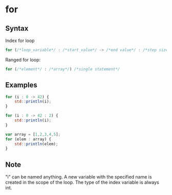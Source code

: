 # for

## Syntax

Index for loop

```js
for (/*loop_variable*/ : /*start_value*/ -> /*end value*/ : /*step size*/) /*single statement*/
```

Ranged for loop:

```js
for (/*element*/ : /*array*/) /*single statement*/
```

## Examples

```js
for (i : 0 -> 42) {
	std::println(i);
}
```
```js
for (i : 0 -> 42 : 2) {
	std::println(i);
}
```

```js
var array = [1,2,3,4,5];
for (elem : array) {
	std::println(elem);
}
```

## Note

"i" can be named anything. A new variable with the specified name is created in the scope of the loop. The type of the index variable is always int.
